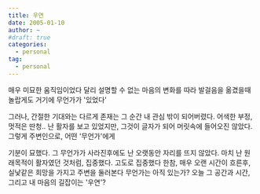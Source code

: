 ```yaml
---
title: 우연
date: 2005-01-10
author: ~
#draft: true
categories:
  - personal
tag:
  - personal
---
```




매우 미묘한 움직임이었다
달리 설명할 수 없는 마음의 변화를 따라 발걸음을 옮겼을때
놀랍게도 거기에 무언가가 '있었다'

그러나, 간절한 기대와는 다르게 존재는 그 순간 내 관심 밖이 되어버렸다.
어색한 부정, 멋적은 딴청..
난 활자를 보고 있었지만, 그것이 글자가 되어 머릿속에 들어오진 않았다.
그렇게 주변인으로, 어떤 '무언가'에게

기분이 묘했다. 그 무언가가 사라진후에도
난 오랫동안 자리를 뜨지 않았다. 
마치 난 원래목적이 활자였던 것처럼, 집중했다. 고도로 집중했다
한참, 매우 오랜 시간이 흐른후, 실낯같은 희망을 가지고 주변을 둘러본다
무언가는 아직 있는가?
오늘 그 공간과 시간, 그리고 내 마음의 길잡이는 '우연'?


 






